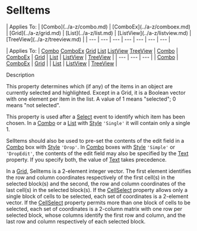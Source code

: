




<h1 class="heading"><span class="name">SelItems</span></h1>
| Applies To: | [Combo](../a-z/combo.md) | [ComboEx](../a-z/comboex.md) | [Grid](../a-z/grid.md) | [List](../a-z/list.md) | [ListView](../a-z/listview.md) | [TreeView](../a-z/treeview.md) |
| --- | --- | --- | --- | --- | --- | ---  |

| Applies To: | [Combo](../a-z/combo.md) [ComboEx](../a-z/comboex.md) [Grid](../a-z/grid.md) [List](../a-z/list.md) [ListView](../a-z/listview.md) [TreeView](../a-z/treeview.md) | [Combo](../a-z/combo.md) | [ComboEx](../a-z/comboex.md) | [Grid](../a-z/grid.md) | [List](../a-z/list.md) | [ListView](../a-z/listview.md) | [TreeView](../a-z/treeview.md) |
| --- | --- | ---  |
| [Combo](../a-z/combo.md) | [ComboEx](../a-z/comboex.md) | [Grid](../a-z/grid.md) |
| [List](../a-z/list.md) | [ListView](../a-z/listview.md) | [TreeView](../a-z/treeview.md) |


Description


This property determines which (if any) of the items in an object are currently selected and highlighted. Except in a Grid, it is a Boolean vector with one element per item in the list. A value of 1 means "selected"; 0 means "not selected".


This property is used after a [Select](../a-z/select.md) event to identify which item has been chosen. In a [Combo](../a-z/combo.md) or a [List](../a-z/list.md) with [Style](../a-z/style.md) `'Single'` it will contain only a single 1.


SelItems should also be used to pre-set the contents of the edit field in a [Combo](../a-z/combo.md) box with [Style](../a-z/style.md) `'Drop'`. In [Combo](../a-z/combo.md) boxes with [Style](../a-z/style.md) `'Simple'` or `'DropEdit'`, the contents of the edit field may also be specified by the [Text](../a-z/text.md) property. If you specify both, the value of [Text](../a-z/text.md) takes precedence.


In a [Grid,](../a-z/grid.md) SelItems is a 2-element integer vector. The first element identifies the row and column coordinates respectively of the first cell(s) in the selected block(s) and the second, the row and column coordinates of the last cell(s) in the selected block(s). If the [CellSelect](../a-z/cellselect.md) property allows only a single block of cells to be selected, each set of coordinates is a 2-element vector. If the [CellSelect](../a-z/cellselect.md) property permits more than one block of cells to be selected, each set of coordinates is a 2-column matrix with one row per selected block, whose columns identify the first row and column, and the last row and column respectively of each selected block.



